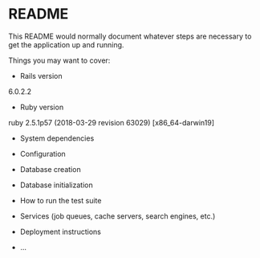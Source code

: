 # README

This README would normally document whatever steps are necessary to get the
application up and running.

Things you may want to cover:

* Rails version

6.0.2.2

* Ruby version

ruby 2.5.1p57 (2018-03-29 revision 63029) [x86_64-darwin19]

* System dependencies

* Configuration

* Database creation

* Database initialization

* How to run the test suite

* Services (job queues, cache servers, search engines, etc.)

* Deployment instructions

* ...
